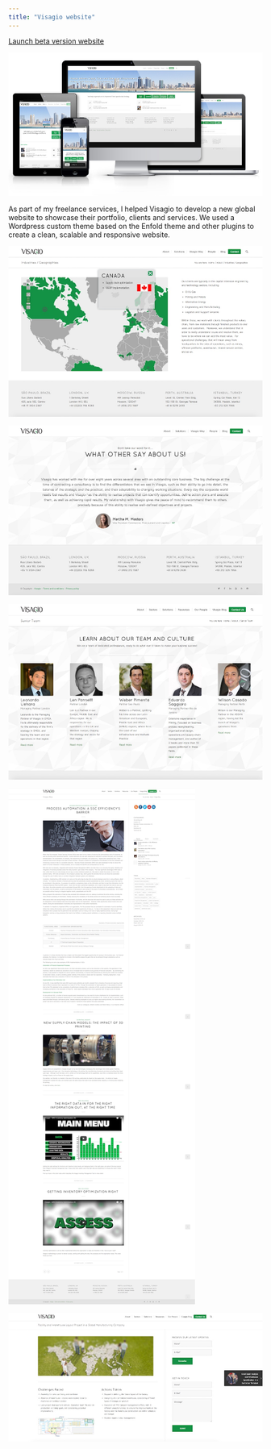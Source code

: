 ```yaml
---
title: "Visagio website"
---
```


<p class="work-links">
<a class="btn icon icon-external" href="http://biz157.inmotionhosting.com/~visagi5/" target="_blank">Launch beta version website</a>
</p>

![Content coming soon](./images/1.jpg)

As part of my freelance services, I helped Visagio to develop a new global website to showcase their portfolio, clients and services. We used a Wordpress custom theme based on the Enfold theme and other plugins to create a clean, scalable and responsive website.

![Content coming soon](./images/2.jpg)

![Content coming soon](./images/3.jpg)

![Content coming soon](./images/4.jpg)

![Content coming soon](./images/5.jpg)

![Content coming soon](./images/6.jpg)
